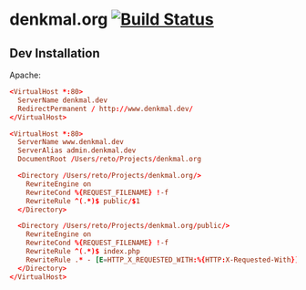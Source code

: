 denkmal.org [![Build Status](https://travis-ci.org/denkmal/denkmal.org.png)](https://travis-ci.org/denkmal/denkmal.org)
===========

Dev Installation
----------------
Apache:
```conf
<VirtualHost *:80>
  ServerName denkmal.dev
  RedirectPermanent / http://www.denkmal.dev/
</VirtualHost>

<VirtualHost *:80>
  ServerName www.denkmal.dev
  ServerAlias admin.denkmal.dev
  DocumentRoot /Users/reto/Projects/denkmal.org

  <Directory /Users/reto/Projects/denkmal.org/>
    RewriteEngine on
    RewriteCond %{REQUEST_FILENAME} !-f
    RewriteRule ^(.*)$ public/$1
  </Directory>

  <Directory /Users/reto/Projects/denkmal.org/public/>
    RewriteEngine on
    RewriteCond %{REQUEST_FILENAME} !-f
    RewriteRule ^(.*)$ index.php
    RewriteRule .* - [E=HTTP_X_REQUESTED_WITH:%{HTTP:X-Requested-With}]
  </Directory>
</VirtualHost>
```
